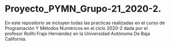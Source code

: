 # Proyecto_PYMN_Grupo-21_2020-2.
En este repositorio se incluyen todas las practicas realizadas en el curso de Programación Y Métodos Numéricos en el ciclo 2020-2 dada por el profesor Roilhi Frajo Hernández en la Universidad Autónoma De Baja California.
